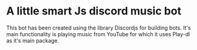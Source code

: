 # A little smart Js discord music bot
This bot has been created using the library Discordjs for building bots. It's main functionality is playing music from YouTube for which it uses Play-dl as it's main package.
